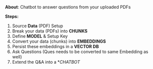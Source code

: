**About**: Chatbot to answer questions from your uploaded PDFs

**Steps:**
1. Source **Data** (PDF) Setup
2. Break your data (PDFs) into **CHUNKS**
3. Define **MODEL** & Setup Key
4. Convert your data (chunks) into **EMBEDDINGS**
5. Persist these embeddings in a **VECTOR DB**
6. Ask Questions (Ques needs to be converted to same Embedding as well)
7. Extend the Q&A into a **CHATBOT*
